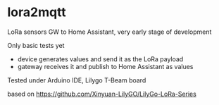 # lora2mqtt
 LoRa sensors GW to Home Assistant, very early stage of development

Only basic tests yet 
 - device generates values and send it as the LoRa payload
 - gateway receives it and publish to Home Assistant as values 

Tested under Arduino IDE, Lilygo T-Beam board


based on https://github.com/Xinyuan-LilyGO/LilyGo-LoRa-Series
